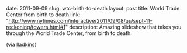 date: 2011-09-09
slug: wtc-birth-to-death
layout: post
title: World Trade Center from birth to death
link: "http://www.nytimes.com/interactive/2011/09/08/us/sept-11-reckoning/towers.html#1"
description: Amazing slideshow that takes you through the World Trade Center, from birth to death.


<p>(via <a href="https://twitter.com/#!/lladkins/status/111902022315413505" target="_blank">lladkins</a>)</p>
